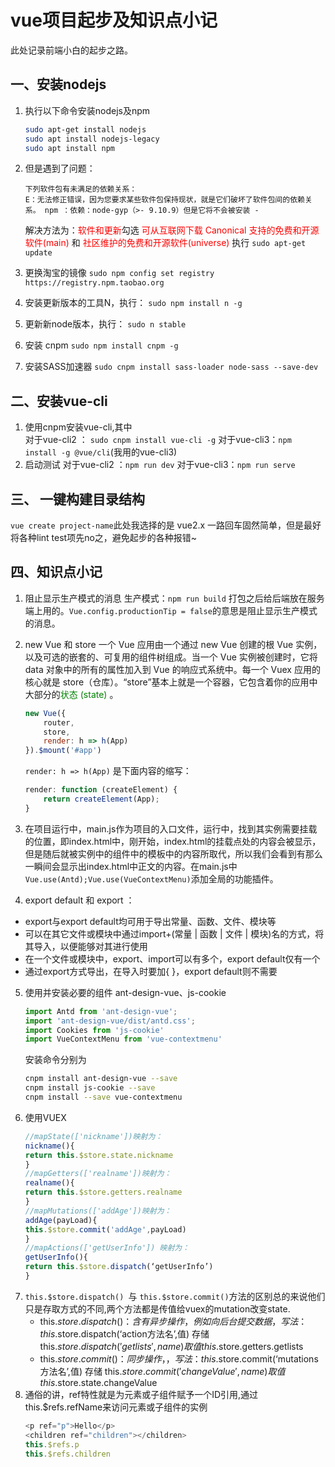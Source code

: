 # vue项目起步及知识点小记

此处记录前端小白的起步之路。

## 一、安装nodejs

1. 执行以下命令安装nodejs及npm
   
   ```bash
   sudo apt-get install nodejs
   sudo apt install nodejs-legacy
   sudo apt install npm
   ```
2. 但是遇到了问题：
   ```
   下列软件包有未满足的依赖关系：
   E：无法修正错误，因为您要求某些软件包保持现状，就是它们破坏了软件包间的依赖关系。 npm ：依赖：node-gyp（>- 9.10.9）但是它将不会被安装 -
   ```
   解决方法为：<font color=red>软件和更新</font>勾选 <font color=red>可从互联网下载 Canonical 支持的免费和开源软件(main)</font> 和 <font color=red>社区维护的免费和开源软件(universe) </font>
   执行 ```sudo apt-get update```
3. 更换淘宝的镜像
   ```sudo npm config set registry https://registry.npm.taobao.org```
4. 安装更新版本的工具N，执行：
   ```sudo npm install n -g```
5. 更新新node版本，执行：
   ```sudo n stable```
6. 安装 cnpm ```sudo npm install cnpm -g```
7. 安装SASS加速器
```sudo cnpm install sass-loader node-sass --save-dev```
## 二、安装vue-cli
1. 使用cnpm安装vue-cli,其中  
对于vue-cli2 ： ```sudo cnpm install vue-cli -g```
对于vue-cli3：```npm install -g @vue/cli```(我用的vue-cli3)
2. 启动测试
对于vue-cli2 ：```npm run dev```
对于vue-cli3：```npm run serve```
## 三、 一键构建目录结构

```vue create project-name```此处我选择的是 vue2.x
一路回车固然简单，但是最好将各种lint test项先no之，避免起步的各种报错~
## 四、知识点小记
1. 阻止显示生产模式的消息
生产模式：`npm run build` 打包之后给后端放在服务端上用的。```Vue.config.productionTip = false```的意思是阻止显示生产模式的消息。
2. new Vue 和 store
一个 Vue 应用由一个通过 new Vue 创建的根 Vue 实例，以及可选的嵌套的、可复用的组件树组成。当一个 Vue 实例被创建时，它将 data 对象中的所有的属性加入到 Vue 的响应式系统中。每一个 Vuex 应用的核心就是 store（仓库）。“store”基本上就是一个容器，它包含着你的应用中大部分的<font color=green>状态 (state)</font> 。
    ```js
    new Vue({
        router,
        store,
        render: h => h(App)
    }).$mount('#app')
    ```
    `render: h => h(App)` 是下面内容的缩写：
    ```js
    render: function (createElement) {
        return createElement(App);
    }
    ```
3. 在项目运行中，main.js作为项目的入口文件，运行中，找到其实例需要挂载的位置，即index.html中，刚开始，index.html的挂载点处的内容会被显示，但是随后就被实例中的组件中的模板中的内容所取代，所以我们会看到有那么一瞬间会显示出index.html中正文的内容。在main.js中```Vue.use(Antd);Vue.use(VueContextMenu)```添加全局的功能插件。

4. export default 和 export ：
- export与export default均可用于导出常量、函数、文件、模块等
- 可以在其它文件或模块中通过import+(常量 | 函数 | 文件 | 模块)名的方式，将其导入，以便能够对其进行使用
- 在一个文件或模块中，export、import可以有多个，export default仅有一个
- 通过export方式导出，在导入时要加{ }，export default则不需要
5. 使用并安装必要的组件
ant-design-vue、js-cookie
    ```js
    import Antd from 'ant-design-vue';
    import 'ant-design-vue/dist/antd.css';
    import Cookies from 'js-cookie'
    import VueContextMenu from 'vue-contextmenu'
    ```
    安装命令分别为
    ```bash
    cnpm install ant-design-vue --save
    cnpm install js-cookie --save
    cnpm install --save vue-contextmenu
    ```
1. 使用VUEX
    ```js
    //mapState(['nickname'])映射为：
    nickname(){
    return this.$store.state.nickname
    }
    //mapGetters(['realname'])映射为：
    realname(){
    return this.$store.getters.realname
    }
    //mapMutations(['addAge'])映射为：
    addAge(payLoad){
    this.$store.commit('addAge',payLoad)
    }
    //mapActions(['getUserInfo']) 映射为：
    getUserInfo(){
    return this.$store.dispatch(‘getUserInfo’)
    }
    ```
1. ```this.$store.dispatch() ```与 ```this.$store.commit()```方法的区别总的来说他们只是存取方式的不同,两个方法都是传值给vuex的mutation改变state.
    - this.$store.dispatch() ：含有异步操作，例如向后台提交数据，写法：this.$store.dispatch(‘action方法名’,值)
    存储 this.$store.dispatch('getlists',name)  
    取值 this.$store.getters.getlists
    - this.$store.commit()：同步操作，，写法：this.$store.commit(‘mutations方法名’,值)
    存储 this.$store.commit('changeValue',name)  
    取值 this.$store.state.changeValue
1. 通俗的讲，ref特性就是为元素或子组件赋予一个ID引用,通过this.$refs.refName来访问元素或子组件的实例
    ```js
    <p ref="p">Hello</p>
    <children ref="children"></children>
    this.$refs.p
    this.$refs.children
    ```